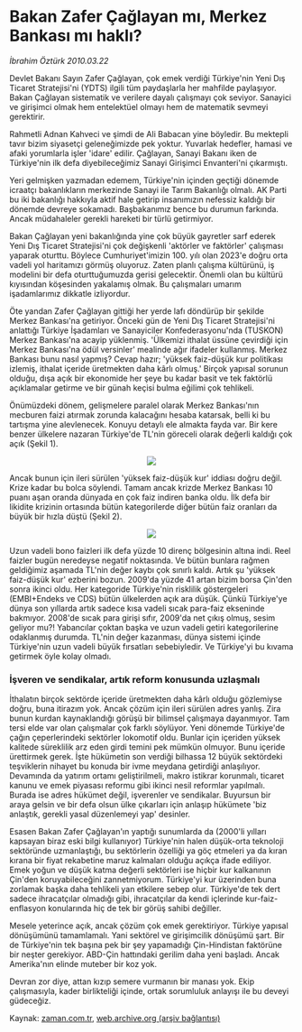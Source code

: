 # Bakan Zafer Çağlayan mı, Merkez Bankası mı haklı?

*İbrahim Öztürk 2010.03.22*

<tr><td class="metin" colspan="2" style="padding-top: 20px; padding-left: 5px; ">Devlet Bakanı Sayın Zafer Çağlayan, çok emek verdiği Türkiye'nin Yeni Dış Ticaret Stratejisi'ni (YDTS) ilgili tüm paydaşlarla her mahfilde paylaşıyor. Bakan Çağlayan sistematik ve verilere dayalı çalışmayı çok seviyor. Sanayici ve girişimci olmak hem entelektüel olmayı hem de matematik sevmeyi gerektirir.</td></tr><tr><td class="metin" colspan="2" style="padding-top: 20px; padding-left: 5px; "><p>Rahmetli Adnan Kahveci ve şimdi de Ali Babacan yine böyledir. Bu mektepli tavır bizim siyasetçi geleneğimizde pek yoktur. Yuvarlak hedefler, hamasi ve afaki yorumlarla işler 'idare' edilir. Çağlayan, Sanayi Bakanı iken de Türkiye'nin ilk defa diyebileceğimiz Sanayi Girişimci Envanteri'ni çıkarmıştı. 
<p>Yeri gelmişken yazmadan edemem, Türkiye'nin içinden geçtiği dönemde icraatçı bakanlıkların merkezinde Sanayi ile Tarım Bakanlığı olmalı. AK Parti bu iki bakanlığı hakkıyla aktif hale getirip insanımızın nefessiz kaldığı bir dönemde devreye sokamadı. Başbakanımız bence bu durumun farkında. Ancak müdahaleler gerekli hareketi bir türlü getirmiyor.
<p>Bakan Çağlayan yeni bakanlığında yine çok büyük gayretler sarf ederek Yeni Dış Ticaret Stratejisi'ni çok değişkenli 'aktörler ve faktörler' çalışması yaparak oturttu. Böylece Cumhuriyet'imizin 100. yılı olan 2023'e doğru orta vadeli yol haritamızı görmüş oluyoruz. Zaten planlı çalışma kültürünü, iş modelini bir defa oturttuğumuzda gerisi gelecektir. Önemli olan bu kültürü kıyısından köşesinden yakalamış olmak. Bu çalışmaları umarım işadamlarımız dikkatle izliyordur.
<p>Öte yandan Zafer Çağlayan gittiği her yerde lafı döndürüp bir şekilde Merkez Bankası'na getiriyor. Önceki gün de Yeni Dış Ticaret Stratejisi'ni anlattığı Türkiye İşadamları ve Sanayiciler Konfederasyonu'nda (TUSKON) Merkez Bankası'na acayip yüklenmiş. 'Ülkemizi ithalat üssüne çevirdiği için Merkez Bankası'na ödül versinler' mealinde ağır ifadeler kullanmış. Merkez Bankası bunu nasıl yapmış? Cevap hazır; 'yüksek faiz-düşük kur politikası izlemiş, ithalat içeride üretmekten daha kârlı olmuş.' Birçok yapısal sorunun olduğu, dışa açık bir ekonomide her şeye bu kadar basit ve tek faktörlü açıklamalar getirme ve bir günah keçisi bulma eğilimi çok tehlikeli. 
<p>Önümüzdeki dönem, gelişmelere paralel olarak Merkez Bankası'nın mecburen faizi atırmak zorunda kalacağını hesaba katarsak, belli ki bu tartışma yine alevlenecek. Konuyu detaylı ele almakta fayda var. Bir kere benzer ülkelere nazaran Türkiye'de TL'nin göreceli olarak değerli kaldığı çok açık (Şekil 1). 
<p>
<p align="center"><img border="0" src="http://web.archive.org/web/20100403104008im_/http://medya.zaman.com.tr/2010/03/22/ibrahim-sekil2.jpg"/>
<p>Ancak bunun için ileri sürülen 'yüksek faiz-düşük kur' iddiası doğru değil. Krize kadar bu bolca söylendi. Tamam ancak krizde Merkez Bankası 10 puanı aşan oranda dünyada en çok faiz indiren banka oldu. İlk defa bir likidite krizinin ortasında bütün kategorilerde diğer bütün faiz oranları da büyük bir hızla düştü (Şekil 2).
<p>
<p align="center"><img border="0" src="http://web.archive.org/web/20100403104008im_/http://medya.zaman.com.tr/2010/03/22/iozturk.jpg"/>
<p>Uzun vadeli bono faizleri ilk defa yüzde 10 direnç bölgesinin altına indi. Reel faizler bugün neredeyse negatif noktasında. Ve bütün bunlara rağmen geldiğimiz aşamada TL'nin değer kaybı çok sınırlı kaldı. Artık şu 'yüksek faiz-düşük kur' ezberini bozun. 2009'da yüzde 41 artan bizim borsa Çin'den sonra ikinci oldu. Her kategoride Türkiye'nin risklilik göstergeleri (EMBI+Endeks ve CDS) bütün ülkelerden açık ara düşük. Çünkü Türkiye'ye dünya son yıllarda artık sadece kısa vadeli sıcak para-faiz ekseninde bakmıyor. 2008'de sıcak para girişi sıfır, 2009'da net çıkış olmuş, sesim geliyor mu?! Yabancılar çoktan başka ve uzun vadeli getiri kategorilerine odaklanmış durumda. TL'nin değer kazanması, dünya sistemi içinde Türkiye'nin uzun vadeli büyük fırsatları sebebiyledir. Ve Türkiye'yi bu kıvama getirmek öyle kolay olmadı.
<p>
<p><h3>İşveren ve sendikalar, artık reform konusunda uzlaşmalı</h3>
<p>İthalatın birçok sektörde içeride üretmekten daha kârlı olduğu gözlemiyse doğru, buna itirazım yok. Ancak çözüm için ileri sürülen adres yanlış. Zira bunun kurdan kaynaklandığı görüşü bir bilimsel çalışmaya dayanmıyor. Tam tersi elde var olan çalışmalar çok farklı söylüyor. Yeni dönemde Türkiye'de çağın çeperlerindeki sektörler lokomotif oldu. Bunlar için içeriden yüksek kalitede süreklilik arz eden girdi temini pek mümkün olmuyor. Bunu içeride ürettirmek gerek. İşte hükümetin son verdiği bilhassa 12 büyük sektördeki teşviklerin nihayet bu konuda bir ivme meydana getirdiği anlaşılıyor. Devamında da yatırım ortamı geliştirilmeli, makro istikrar korunmalı, ticaret kanunu ve emek piyasası reformu gibi ikinci nesil reformlar yapılmalı. Burada ise adres hükümet değil, işverenler ve sendikalar. Buyursun bir araya gelsin ve bir defa olsun ülke çıkarları için anlaşıp hükümete 'biz anlaştık, gerekli yasal düzenlemeyi yap' desinler.
<p>Esasen Bakan Zafer Çağlayan'ın yaptığı sunumlarda da (2000'li yılları kapsayan biraz eski bilgi kullanıyor) Türkiye'nin halen düşük-orta teknoloji sektöründe uzmanlaştığı, bu sektörlerin özelliği ya göç etmeleri ya da kıran kırana bir fiyat rekabetine maruz kalmaları olduğu açıkça ifade ediliyor. Emek yoğun ve düşük katma değerli sektörleri ise hiçbir kur kalkanının Çin'den koruyabileceğini zannetmiyorum. Türkiye'yi kur üzerinden buna zorlamak başka daha tehlikeli yan etkilere sebep olur. Türkiye'de tek dert sadece ihracatçılar olmadığı gibi, ihracatçılar da kendi içlerinde kur-faiz-enflasyon konularında hiç de tek bir görüş sahibi değiller.
<p>Mesele yeterince açık, ancak çözüm çok emek gerektiriyor. Türkiye yapısal dönüşümünü tamamlamalı. Yani sektörel ve girişimcilik dönüşümü şart. Bir de Türkiye'nin tek başına pek bir şey yapamadığı Çin-Hindistan faktörüne bir neşter gerekiyor. ABD-Çin hattındaki gerilim daha yeni başladı. Ancak Amerika'nın elinde muteber bir koz yok.
<p>Devran zor diye, attan kızıp semere vurmanın bir manası yok. Ekip çalışmasıyla, kader birlikteliği içinde, ortak sorumluluk anlayışı ile bu deveyi güdeceğiz.<br/></p></p></p></p></p></p></p></p></p></p></p></p></p></p></p></p></p></td></tr>

Kaynak: [zaman.com.tr](http://zaman.com.tr/yazar.do?yazino=964325), [web.archive.org (arşiv bağlantısı)](http://web.archive.org/web/20100403104008/http://www.zaman.com.tr:80/yazar.do?yazino=964325)
